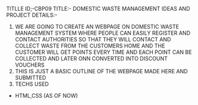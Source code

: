 TITLLE ID;-CBP09
TITLE:- DOMESTIC WASTE MANAGEMENT
IDEAS AND PROJECT DETAILS:-
1) WE ARE GOING TO CREATE AN WEBPAGE ON DOMESTIC WASTE MANAGEMENT SYSTEM WHERE PEOPLE CAN EASILY REGISTER AND CONTACT AUTHORITIES SO THAT THEY WILL CONTACT AND COLLECT WASTE FROM THE CUSTOMERS HOME
AND THE CUSTOMER WILL GET POINTS EVERY TIME AND EACH POINT CAN BE COLLECTED AND LATER ONN CONVERTED INTO DISCOUNT VOUCHERS
2) THIS IS JUST A BASIC OUTLINE OF THE WEBPAGE MADE HERE AND SUBMITTED
3) TECHS USED
  - HTML,CSS (AS OF NOW)
